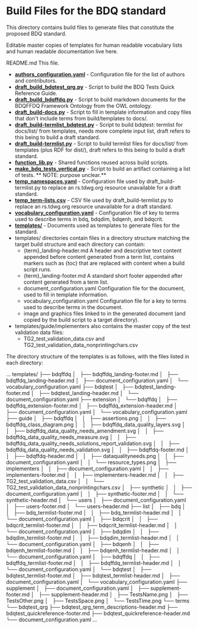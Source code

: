# Build Files for the BDQ standard
 
This directory contains build files to generate files that constitute the proposed BDQ standard.

Editable master copies of templates for human readable vocabulary lists and human readable documentation live here.

README.md  This file.
- [**authors_configuration.yaml**](authors_configuration.yaml) - Configuration file for the list of authors and contributors.
- [**draft_build_bdqtest_qrg.py**](draft_build_bdqtest_qrg.py) - Script to build the BDQ Tests Quick Reference Guide.
- [**draft_build_bdqffdq.py**](draft_build_bdqffdq.py) - Script to build markdown documents for the BDQFFDQ Framework Ontology from the OWL ontology.
- [**draft_build-docs.py**](draft_build-docs.py) - Script to fill in template information and copy files that don't include terms from build/templates to docs/.
- [**draft_build-termlist_bdqtest.py**](draft_build-termlist_bdqtest.py) - Script to build bdqtest: termlist for docs/list/ from templates, needs more complete input list, draft refers to this being to build a draft standard.
- [**draft_build-termlist.py**](draft_build-termlist.py) - Script to build termlist files for docs/list/ from templates (plus RDF for dist/), draft refers to this being to build a draft standard.
- [**function_lib.py**](function_lib.py) - Shared functions reused across build scripts.
- [**make_bdq_tests_vertical.py**](make_bdq_tests_vertical.py) - Script to build an artifact containing a list of tests. ** NOTE: purpose unclear.**
- [**temp_namespaces.yaml**](temp_namespaces.yaml) - Configuration file used by draft_build-termlist.py to replace an rs.tdwg.org resource unavailable for a draft standard.
- [**temp_term-lists.csv**](temp_term-lists.csv) - CSV file used by draft_build-termlist.py to replace an rs.tdwg.org resource unavailable for a draft standard.
- [**vocabulary_configuration.yaml**](vocabulary_configuration.yaml) - Configuration file of key to terms used to describe terms in bdq, bdqdim, bdqenh, and bdqcrit.
- [**templates/**](templates/) - Documents used as templates to generate files for the standard.
 - templates/ directories contain files in a directory structure matching the target build structure and each directory can contain:
   - {term}\_landing-header.md  A header and descriptive text content appended before content generated from a term list, contains markers such as {toc} that are replaced with content when a build script runs.
   - {term}\_landing-footer.md A standard short footer appended after content generated from a term list.
   - document_configuration.yaml Configuration file for the document, used to fill in template information.
   - vocabulary_configuration.yaml Configuration file for a key to terms used to describe terms in the document.
   - image and graphics files linked to in the generated document (and copied by the build script to a target directory).
 - templates/guide/implementers also contains the master copy of the test validation data files:
   - TG2_test_validation_data.csv and TG2_test_validation_data_nonprintingchars.csv 

The directory structure of the templates is as follows, with the files listed in each directory:

...
templates/
├── bdqffdq
│   ├── bdqffdq_landing-footer.md
│   ├── bdqffdq_landing-header.md
│   ├── document_configuration.yaml
│   └── vocabulary_configuration.yaml
├── bdqtest
│   ├── bdqtest_landing-footer.md
│   ├── bdqtest_landing-header.md
│   └── document_configuration.yaml
├── extension
│   └── bdqffdq
│       ├── bdqffdq_extension-footer.md
│       ├── bdqffdq_extension-header.md
│       ├── document_configuration.yaml
│       └── vocabulary_configuration.yaml
├── guide
│   ├── bdqffdq
│   │   ├── assertions.png
│   │   ├── bdqffdq_class_diagram.png
│   │   ├── bdqffdq_data_quality_layers.svg
│   │   ├── bdqffdq_data_quality_needs_amendment.svg
│   │   ├── bdqffdq_data_quality_needs_measure.svg
│   │   ├── bdqffdq_data_quality_needs_solutions_report_validation.svg
│   │   ├── bdqffdq_data_quality_needs_validation.svg
│   │   ├── bdqffdq-footer.md
│   │   ├── bdqffdq-header.md
│   │   ├── dataqualityneeds.png
│   │   ├── document_configuration.yaml
│   │   └── resource_types.png
│   ├── implementers
│   │   ├── document_configuration.yaml
│   │   ├── implementers-footer.md
│   │   ├── implementers-header.md
│   │   ├── TG2_test_validation_data.csv
│   │   └── TG2_test_validation_data_nonprintingchars.csv
│   ├── synthetic
│   │   ├── document_configuration.yaml
│   │   ├── synthetic-footer.md
│   │   └── synthetic-header.md
│   └── users
│       ├── document_configuration.yaml
│       ├── users-footer.md
│       └── users-header.md
├── list
│   ├── bdq
│   │   ├── bdq_termlist-footer.md
│   │   ├── bdq_termlist-header.md
│   │   └── document_configuration.yaml
│   ├── bdqcrit
│   │   ├── bdqcrit_termlist-footer.md
│   │   ├── bdqcrit_termlist-header.md
│   │   └── document_configuration.yaml
│   ├── bdqdim
│   │   ├── bdqdim_termlist-footer.md
│   │   ├── bdqdim_termlist-header.md
│   │   └── document_configuration.yaml
│   ├── bdqenh
│   │   ├── bdqenh_termlist-footer.md
│   │   ├── bdqenh_termlist-header.md
│   │   └── document_configuration.yaml
│   ├── bdqffdq
│   │   ├── bdqffdq_termlist-footer.md
│   │   ├── bdqffdq_termlist-header.md
│   │   └── document_configuration.yaml
│   └── bdqtest
│       ├── bdqtest_termlist-footer.md
│       ├── bdqtest_termlist-header.md
│       ├── document_configuration.yaml
│       └── vocabulary_configuration.yaml
├── supplement
│   ├── document_configuration.yaml
│   ├── supplement-footer.md
│   ├── supplement-header.md
│   ├── TestsName.png
│   ├── TestsOther.png
│   ├── TestsSpace.png
│   └── TestsTime.png
└── terms
    └── bdqtest_qrg
        ├── bdqtest_qrg_term_descriptions-header.md
        ├── bdqtest_quickreference-footer.md
        ├── bdqtest_quickreference-header.md
        └── document_configuration.yaml
...
